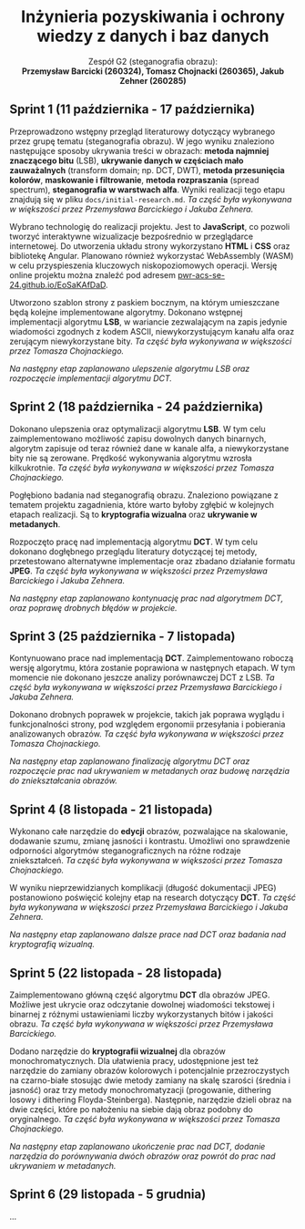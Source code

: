 <h1 align="center">Inżynieria pozyskiwania i ochrony <br/> wiedzy z danych i baz danych</h1>

<div align="center">
Zespół G2 (steganografia obrazu): <br/> <b>Przemysław Barcicki (260324), Tomasz Chojnacki (260365), Jakub Zehner (260285)</b>
</div>

## Sprint 1 (11 października - 17 października)

Przeprowadzono wstępny przegląd literaturowy dotyczący wybranego przez grupę tematu (steganografia obrazu). W jego wyniku znaleziono następujące sposoby ukrywania treści w obrazach: **metoda najmniej znaczącego bitu** (LSB), **ukrywanie danych w częściach mało zauważalnych** (transform domain; np. DCT, DWT), **metoda przesunięcia kolorów**, **maskowanie i filtrowanie**, **metoda rozpraszania** (spread spectrum), **steganografia w warstwach alfa**. Wyniki realizacji tego etapu znajdują się w pliku `docs/initial-research.md`. *Ta część była wykonywana w większości przez Przemysława Barcickiego i Jakuba Zehnera.*

Wybrano technologię do realizacji projektu. Jest to **JavaScript**, co pozwoli tworzyć interaktywne wizualizacje bezpośrednio w przeglądarce internetowej. Do utworzenia układu strony wykorzystano **HTML** i **CSS** oraz bibliotekę Angular. Planowano również wykorzystać WebAssembly (WASM) w celu przyspieszenia kluczowych niskopoziomowych operacji. Wersję online projektu można znaleźć pod adresem [pwr-acs-se-24.github.io/EoSaKAfDaD](https://pwr-acs-se-24.github.io/EoSaKAfDaD/).

Utworzono szablon strony z paskiem bocznym, na którym umieszczane będą kolejne implementowane algorytmy. Dokonano wstępnej implementacji algorytmu **LSB**, w wariancie zezwalającym na zapis jedynie wiadomości zgodnych z kodem ASCII, niewykorzystującym kanału alfa oraz zerującym niewykorzystane bity. *Ta część była wykonywana w większości przez Tomasza Chojnackiego.*

*Na następny etap zaplanowano ulepszenie algorytmu LSB oraz rozpoczęcie implementacji algorytmu DCT.*

## Sprint 2 (18 października - 24 października)

Dokonano ulepszenia oraz optymalizacji algorytmu **LSB**. W tym celu zaimplementowano możliwość zapisu dowolnych danych binarnych, algorytm zapisuje od teraz również dane w kanale alfa, a niewykorzystane bity nie są zerowane. Prędkość wykonywania algorytmu wzrosła kilkukrotnie. *Ta część była wykonywana w większości przez Tomasza Chojnackiego.*

Pogłębiono badania nad steganografią obrazu. Znaleziono powiązane z tematem projektu zagadnienia, które warto byłoby zgłębić w kolejnych etapach realizacji. Są to **kryptografia wizualna** oraz **ukrywanie w metadanych**.

Rozpoczęto pracę nad implementacją algorytmu **DCT**. W tym celu dokonano dogłębnego przeglądu literatury dotyczącej tej metody, przetestowano alternatywne implementacje oraz zbadano działanie formatu **JPEG**. *Ta część była wykonywana w większości przez Przemysława Barcickiego i Jakuba Zehnera.*

*Na następny etap zaplanowano kontynuację prac nad algorytmem DCT, oraz poprawę drobnych błędów w projekcie.*

## Sprint 3 (25 października - 7 listopada)

Kontynuowano prace nad implementacją **DCT**. Zaimplementowano roboczą wersję algorytmu, która zostanie poprawiona w następnych etapach. W tym momencie nie dokonano jeszcze analizy porównawczej DCT z LSB. *Ta część była wykonywana w większości przez Przemysława Barcickiego i Jakuba Zehnera.*

Dokonano drobnych poprawek w projekcie, takich jak poprawa wyglądu i funkcjonalności strony, pod względem ergonomii przesyłania i pobierania analizowanych obrazów. *Ta część była wykonywana w większości przez Tomasza Chojnackiego.*

*Na następny etap zaplanowano finalizację algorytmu DCT oraz rozpoczęcie prac nad ukrywaniem w metadanych oraz budowę narzędzia do zniekształcania obrazów.*

## Sprint 4 (8 listopada - 21 listopada)

Wykonano całe narzędzie do **edycji** obrazów, pozwalające na skalowanie, dodawanie szumu, zmianę jasności i kontrastu. Umożliwi ono sprawdzenie odporności algorytmów steganograficznych na różne rodzaje zniekształceń. *Ta część była wykonywana w większości przez Tomasza Chojnackiego.*

W wyniku nieprzewidzianych komplikacji (długość dokumentacji JPEG) postanowiono poświęcić kolejny etap na research dotyczący **DCT**. *Ta część była wykonywana w większości przez Przemysława Barcickiego i Jakuba Zehnera.*

*Na następny etap zaplanowano dalsze prace nad DCT oraz badania nad kryptografią wizualną.*

## Sprint 5 (22 listopada - 28 listopada)

Zaimplementowano główną część algorytmu **DCT** dla obrazów JPEG. Możliwe jest ukrycie oraz odczytanie dowolnej wiadomości tekstowej i binarnej z różnymi ustawieniami liczby wykorzystanych bitów i jakości obrazu. *Ta część była wykonywana w większości przez Przemysława Barcickiego.*

Dodano narzędzie do **kryptografii wizualnej** dla obrazów monochromatycznych. Dla ułatwienia pracy, udostępnione jest też narzędzie do zamiany obrazów kolorowych i potencjalnie przezroczystych na czarno-białe stosując dwie metody zamiany na skalę szarości (średnia i jasność) oraz trzy metody monochromatyzacji (progowanie, dithering losowy i dithering Floyda-Steinberga). Następnie, narzędzie dzieli obraz na dwie części, które po nałożeniu na siebie dają obraz podobny do oryginalnego. *Ta część była wykonywana w większości przez Tomasza Chojnackiego.*

*Na następny etap zaplanowano ukończenie prac nad DCT, dodanie narzędzia do porównywania dwóch obrazów oraz powrót do prac nad ukrywaniem w metadanych.*

## Sprint 6 (29 listopada - 5 grudnia)

...
